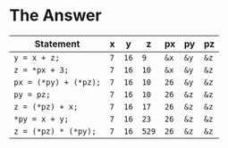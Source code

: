 # The Answer

Statement | x | y | z | px | py | pz 
----------|---|---|---|----|----|----
`y = x + z;` | `7` | `16` | `9` |  `&x` |  `&y` |  `&z`
`z = *px + 3;` | `7` | `16` | `10` |  `&x` |  `&y` |  `&z`
`px = (*py) + (*pz);` | `7` | `16` |  `10` |  `26` |  `&y` |  `&z`
`py = pz;` | `7` | `16` | `10` |  `26` |  `&z` |  `&z`
`z = (*pz) + x;` | `7` | `16` | `17`  |  `26` |  `&z` |  `&z`
`*py = x + y;` | `7` | `16` | `23`  |  `26` |  `&z` |  `&z`
`z = (*pz) * (*py);` | `7` | `16` | `529`  |  `26` |  `&z` |  `&z`
